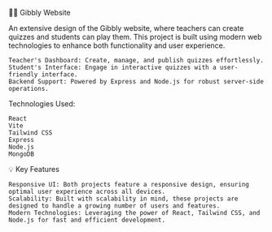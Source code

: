 🧑‍🏫 Gibbly Website 

An extensive design of the Gibbly website, where teachers can create quizzes and students can play them. This project is built using modern web technologies to enhance both functionality and user experience.

    Teacher's Dashboard: Create, manage, and publish quizzes effortlessly.
    Student's Interface: Engage in interactive quizzes with a user-friendly interface.
    Backend Support: Powered by Express and Node.js for robust server-side operations.

Technologies Used:

    React
    Vite
    Tailwind CSS
    Express
    Node.js
    MongoDB

💡 Key Features

    Responsive UI: Both projects feature a responsive design, ensuring optimal user experience across all devices.
    Scalability: Built with scalability in mind, these projects are designed to handle a growing number of users and features.
    Modern Technologies: Leveraging the power of React, Tailwind CSS, and Node.js for fast and efficient development.
